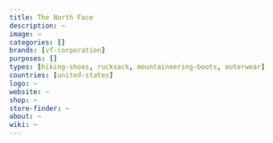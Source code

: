 ```yaml
---
title: The North Face 
description: ~
image: ~
categories: []
brands: [vf-corporation]
purposes: []
types: [hiking-shoes, rucksack, mountaineering-boots, outerwear]
countries: [united-states]
logo: ~
website: ~
shop: ~
store-finder: ~
about: ~
wiki: ~
---
```

